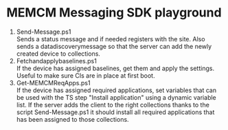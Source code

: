 # MEMCM Messaging SDK playground

1. Send-Message.ps1<br />Sends a status message and if needed registers with the site. Also sends a datadiscoverymessage so that the server can add the newly created device to collections.
2. Fetchandapplybaselines.ps1<br />If the device has assigned baselines, get them and apply the settings. Useful to make sure CIs are in place at first boot.
3. Get-MEMCMReqApps.ps1<br />If the device has assigned required applications, set variables that can be used with the TS step "Install application" using a dynamic variable list. If the server adds the client to the right collections thanks to the script Send-Message.ps1 it should install all required applications that has been assigned to those collections.